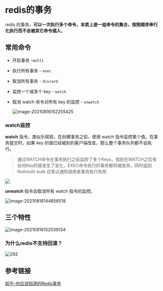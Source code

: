 # redis的事务

redis 的事务，**可以一次执行多个命令，本质上是一组命令的集合，按照顺序串行化执行而不会被其它命令插入**。

## 常用命令

- 开启事务 -`multi`

- 执行所有事务 - `exec`

- 取消所有事务 - `discard`

- 监控一个或多个 key - `watch`

- 取消 watch 命令对所有 key 的监控 - `unwatch`

  ![image-20210816152255425](https://cdn.jsdelivr.net/gh/AlbertYang0801/pic-bed@main/img/20210816152329.png)

### watch监控

**watch** 指令，类似乐观锁，在创建事务之前，使用 watch 指令监控某个值。在事务提交时，如果 key 的值已经被别的客户端改变，那么整个事务队列都不会执行。

> 通过WATCH命令在事务执行之前监控了多个Keys，倘若在WATCH之后有任何Key的值发生了变化，EXEC命令执行的事务都将被放弃，同时返回 Nullmulti-bulk 应答以通知调用者事务执行失败

![](https://cdn.jsdelivr.net/gh/AlbertYang0801/pic-bed@main/img/20210816152329.png)

**unwatch** 指令会取消所有 watch 指令的监控。

![image-20210816144856518](https://cdn.jsdelivr.net/gh/AlbertYang0801/pic-bed@main/img/20210816144856.png)

## 三个特性

![image-20210816152039134](https://cdn.jsdelivr.net/gh/AlbertYang0801/pic-bed@main/img/20210816152039.png)

### 为什么redis不支持回滚？

![292](https://cdn.jsdelivr.net/gh/AlbertYang0801/pic-bed@main/img/20210819101121.png)

## 参考链接

[知乎-你应该知道的Redis事务](https://zhuanlan.zhihu.com/p/56017158)

